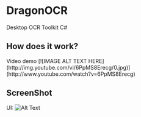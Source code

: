 # DragonOCR
Desktop OCR Toolkit C#</br>
<h2>How does it work?</h2>
Video demo
[![IMAGE ALT TEXT HERE](http://img.youtube.com/vi/6PpMS8Erecg/0.jpg)](http://www.youtube.com/watch?v=6PpMS8Erecg)
<h2>ScreenShot</h2>

UI: ![Alt Text](https://github.com/phatjkk/DragonOCR/raw/master/Untitled.png)
